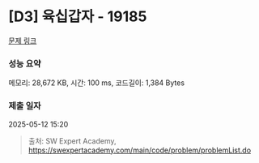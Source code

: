 # [D3] 육십갑자 - 19185 

[문제 링크](https://swexpertacademy.com/main/code/problem/problemDetail.do?contestProbId=AYzIZNkq-v4DFAQ9) 

### 성능 요약

메모리: 28,672 KB, 시간: 100 ms, 코드길이: 1,384 Bytes

### 제출 일자

2025-05-12 15:20



> 출처: SW Expert Academy, https://swexpertacademy.com/main/code/problem/problemList.do